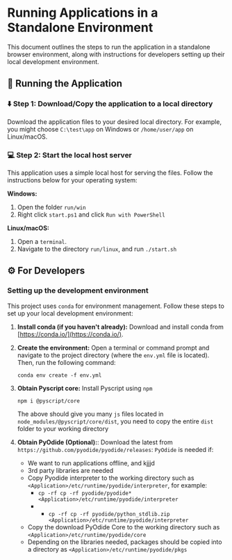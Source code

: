 # Running Applications in a Standalone Environment

This document outlines the steps to run the application in a standalone browser environment, along with instructions for developers setting up their local development environment.

## 🏃 Running the Application 

### ⬇️ Step 1: Download/Copy the application to a local directory

Download the application files to your desired local directory. For example, you might choose `C:\test\app` on Windows or `/home/user/app` on Linux/macOS.

### 💻 Step 2: Start the local host server

This application uses a simple local host for serving the files. Follow the instructions below for your operating system:

**Windows:**

1. Open the folder `run/win`
2. Right click `start.ps1` and click `Run with PowerShell`

**Linux/macOS:**

1. Open a `terminal`.
2. Navigate to the directory `run/linux`, and run `./start.sh`

## ⚙️ For Developers

### Setting up the development environment

This project uses `conda` for environment management.  Follow these steps to set up your local development environment:

1. **Install conda (if you haven't already):**  Download and install conda from [https://conda.io/](https://conda.io/).

2. **Create the environment:** Open a terminal or command prompt and navigate to the project directory (where the `env.yml` file is located). Then, run the following command:
   ```
   conda env create -f env.yml
   ```

3. **Obtain Pyscript core:** Install Pyscript using `npm`
   ```
   npm i @pyscript/core
   ```
   The above should give you many `js` files located in `node_modules/@pyscript/core/dist`, you need to copy the entire `dist` folder to your working directory

4. **Obtain PyOdide (Optional):**: Download the latest from `https://github.com/pyodide/pyodide/releases`:
   `PyOdide` is needed if:
      * We want to run applications offline, and kjjjd
      * 3rd party libraries are needed
   - Copy Pyodide interpreter to the working directory such as `<Application>/etc/runtime/pyodide/interpreter`, for example:
      * `cp -rf cp -rf pyodide/pyodide* <Application>/etc/runtime/pyodide/interpreter`
      * * `cp -rf cp -rf pyodide/python_stdlib.zip <Application>/etc/runtime/pyodide/interpreter`
   - Copy the download PyOdide Core to the working directory such as `<Application>/etc/runtime/pyodide/core`
   - Depending on the libraries needed, packages should be copied into a directory as `<Application>/etc/runtime/pyodide/pkgs`